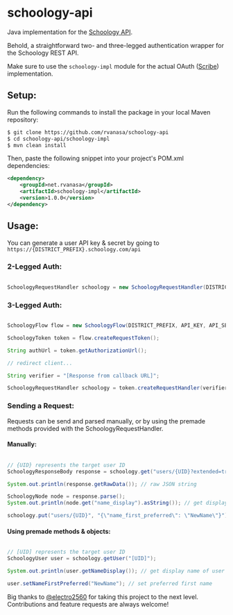 # schoology-api
Java implementation for the [Schoology API](https://developers.schoology.com/api).

Behold, a straightforward two- and three-legged authentication wrapper for the Schoology REST API. 

Make sure to use the `schoology-impl` module for the actual OAuth ([Scribe](https://github.com/scribejava/scribejava)) implementation. 

## Setup:

Run the following commands to install the package in your local Maven repository:

```sh
$ git clone https://github.com/rvanasa/schoology-api
$ cd schoology-api/schoology-impl
$ mvn clean install
```

Then, paste the following snippet into your project's POM.xml dependencies:

```xml
<dependency>
    <groupId>net.rvanasa</groupId>
    <artifactId>schoology-impl</artifactId>
    <version>1.0.0</version>
</dependency>
```

## Usage:

You can generate a user API key & secret by going to `https://{DISTRICT_PREFIX}.schoology.com/api`

### 2-Legged Auth:

```java

SchoologyRequestHandler schoology = new SchoologyRequestHandler(DISTRICT_PREFIX, API_KEY, API_SECRET);

```

### 3-Legged Auth:

```java

SchoologyFlow flow = new SchoologyFlow(DISTRICT_PREFIX, API_KEY, API_SECRET, CALLBACK_URL);

SchoologyToken token = flow.createRequestToken();

String authUrl = token.getAuthorizationUrl();

// redirect client...

String verifier = "[Response from callback URL]";

SchoologyRequestHandler schoology = token.createRequestHandler(verifier);

```

### Sending a Request:

Requests can be send and parsed manually, or by using the premade methods provided with the SchoologyRequestHandler.

#### Manually:
```java

// {UID} represents the target user ID
SchoologyResponseBody response = schoology.get("users/{UID}?extended=true").requireSuccess().getBody();

System.out.println(response.getRawData()); // raw JSON string

SchoologyNode node = response.parse();
System.out.println(node.get("name_display").asString()); // get display name of user

schoology.put("users/{UID}", "{\"name_first_preferred\": \"NewName\"}"); // set preferred first name

```

#### Using premade methods & objects:
```java

// [UID] represents the target user ID
SchoologyUser user = schoology.getUser("[UID]");

System.out.println(user.getNameDisplay()); // get display name of user

user.setNameFirstPreferred("NewName"); // set preferred first name

```

Big thanks to [@electro2560](https://github.com/electro2560) for taking this project to the next level. Contributions and feature requests are always welcome! 
